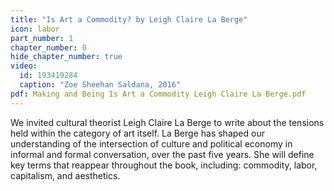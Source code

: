 ```yaml
---
title: "Is Art a Commodity? by Leigh Claire La Berge"
icon: labor
part_number: 1
chapter_number: 0
hide_chapter_number: true
video: 
  id: 193419284
  caption: "Zoe Sheehan Saldana, 2016"
pdf: Making and Being Is Art a Commodity Leigh Claire La Berge.pdf
---
```


We invited cultural theorist Leigh Claire La Berge to write about the tensions held within the category of art itself. La Berge has shaped our understanding of the intersection of culture and political economy in informal and formal conversation, over the past five years. She will define key terms that reappear throughout the book, including: commodity, labor, capitalism, and aesthetics. 
